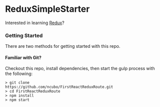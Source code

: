 # ReduxSimpleStarter

Interested in learning [Redux](https://www.udemy.com/react-redux/)?

### Getting Started

There are two methods for getting started with this repo.

#### Familiar with Git?
Checkout this repo, install dependencies, then start the gulp process with the following:

```
> git clone
https://github.com/ncubo/FirstReactReduxRoute.git
> cd FirstReactReduxRoute
> npm install
> npm start
```
